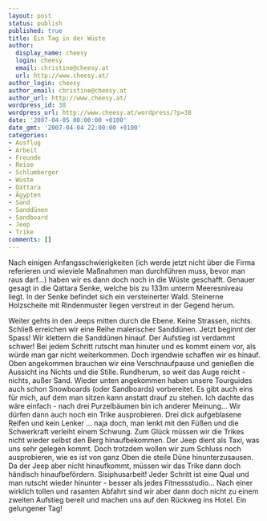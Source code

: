 ```yaml
---
layout: post
status: publish
published: true
title: Ein Tag in der Wüste
author:
  display_name: cheesy
  login: cheesy
  email: christine@cheesy.at
  url: http://www.cheesy.at/
author_login: cheesy
author_email: christine@cheesy.at
author_url: http://www.cheesy.at/
wordpress_id: 38
wordpress_url: http://www.cheesy.at/wordpress/?p=38
date: '2007-04-05 00:00:00 +0100'
date_gmt: '2007-04-04 22:00:00 +0100'
categories:
- Ausflug
- Arbeit
- Freunde
- Reise
- Schlumberger
- Wüste
- Qattara
- Ägypten
- Sand
- Sanddünen
- Sandboard
- Jeep
- Trike
comments: []
---
```

<!--:de--><!-- 3367-->Nach einigen Anfangsschwierigkeiten (ich werde jetzt nicht über die Firma referieren und wieviele Maßnahmen man durchführen muss, bevor man raus darf...) haben wir es dann doch noch in die Wüste geschafft. Genauer gesagt in die Qattara Senke, welche bis zu 133m unterm Meeresniveau liegt. In der Senke befindet sich ein versteinerter Wald. Steinerne Holzscheite mit Rindenmuster liegen verstreut in der Gegend herum.
Weiter gehts in den Jeeps mitten durch die Ebene. Keine Strassen, nichts. Schließ erreichen wir eine Reihe malerischer Sanddünen. Jetzt beginnt der Spass! Wir klettern die Sanddünen hinauf. Der Aufstieg ist verdammt schwer! Bei jedem Schritt rutscht man hinuter und es kommt einem vor, als würde man gar nicht weiterkommen. Doch irgendwie schaffen wir es hinauf. Oben angekommen brauchen wir eine Verschnaufpause und genießen die Aussicht ins Nichts und die Stille. Rundherum, so weit das Auge reicht - nichts, außer Sand.
Wieder unten angekommen haben unsere Tourguides auch schon Snowboards (oder Sandboards) vorbereitet. Es gibt auch eins für mich, auf dem man sitzen kann anstatt drauf zu stehen. Ich dachte das wäre einfach - nach drei Purzelbäumen bin ich anderer Meinung...
Wir dürfen dann auch noch ein Trike ausprobieren. Drei dick aufgeblasene Reifen und kein Lenker ... naja doch, man lenkt mit den Füßen und die Schwerkraft verleiht einem Schwung. Zum Glück müssen wir die Trikes nicht wieder selbst den Berg hinaufbekommen. Der Jeep dient als Taxi, was uns sehr gelegen kommt. Doch trotzdem wollen wir zum Schluss noch ausprobieren, wie es ist von ganz Oben die steile Düne hinunterzusausen. Da der Jeep aber nicht hinaufkommt, müssen wir das Trike dann doch händisch hinaufbefördern. Sisiphusarbeit! Jeder Schritt ist eine Qual und man rutscht wieder hinunter - besser als jedes Fitnessstudio... Nach einer wirklich tollen und rasanten Abfahrt sind wir aber dann doch nicht zu einem zweiten Aufstieg bereit und machen uns auf den Rückweg ins Hotel. Ein gelungener Tag!
<!--:-->

